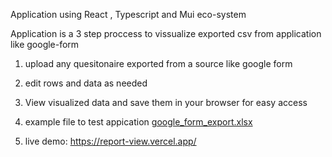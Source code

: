 Application using React , Typescript and Mui eco-system

Application  is a 3 step proccess to vissualize exported csv from application like google-form
1) upload any quesitonaire exported from a source like google form
2) edit rows and data as needed
3) View visualized data and save them in your browser for easy access

4) example file to test appication [google_form_export.xlsx](https://github.com/user-attachments/files/16676319/google_form_export.xlsx)
5) live demo: https://report-view.vercel.app/
